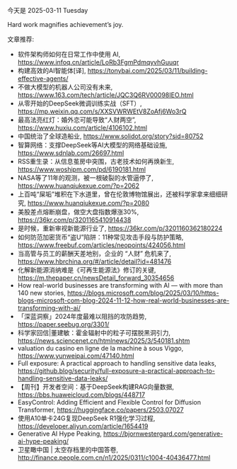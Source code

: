 今天是 2025-03-11 Tuesday

Hard work magnifies achievement’s joy.

文章推荐:
- 软件架构师如何在日常工作中使用 AI, https://www.infoq.cn/article/LoRb3FgmPdmqyvhGuuqr
- 构建高效的AI智能体[译], https://tonybai.com/2025/03/11/building-effective-agents/
- 不做大模型的机器人公司没有未来, https://www.163.com/tech/article/JQC3Q6RV00098IEO.html
- 从零开始的DeepSeek微调训练实战（SFT）, https://mp.weixin.qq.com/s/XXSVWRWEtV8ZoAfj6Wo3rQ
- 最高法亮红灯：婚外恋可能导致“人财两空”, https://www.huxiu.com/article/4106102.html
- 中国统治了全球造船业, https://www.solidot.org/story?sid=80752
- 智算网络：支撑DeepSeek等AI大模型的网络基础设施, https://www.sdnlab.com/26697.html
- RSS重生录：从信息茧房中突围，古老技术如何再焕新生, https://www.woshipm.com/pd/6190181.html
- NASA等了11年的观测，被一根破裂的水管逼停了, https://www.huanqiukexue.com/?p=2062
- 上百吨“屎垢”堆积在下水道里，曾在伦敦博物馆展出，还被科学家拿来细细研究, https://www.huanqiukexue.com/?p=2080
- 美股差点熔断崩盘，做空大盘指数爆涨30%, https://36kr.com/p/3201165410914438
- 是时候，重新审视新能源行业了, https://36kr.com/p/3201160362180224
- 如何防范加密货币“盗U”陷阱：11种常见攻击手段与防护策略, https://www.freebuf.com/articles/neopoints/424056.html
- 当高管与员工的薪酬天差地别，企业的 “人财” 危机来了, https://www.hbrchina.org/#/article/detail?id=481476
- 化解新能源消纳难是《可再生能源法》修订的关键, https://m.thepaper.cn/newsDetail_forward_30354656
- How real-world businesses are transforming with AI — with more than 140 new stories, https://blogs.microsoft.com/blog/2025/03/10/https-blogs-microsoft-com-blog-2024-11-12-how-real-world-businesses-are-transforming-with-ai/
- 「深蓝洞察」2024年度最难以阻挡的攻防趋势, https://paper.seebug.org/3301/
- 科学家回信|董建敏：霍金辐射中的粒子可摆脱黑洞引力, https://news.sciencenet.cn/htmlnews/2025/3/540181.shtm
- valuation du casino en ligne de la machine à sous Viggo, https://www.yunweipai.com/47140.html
- Full exposure: A practical approach to handling sensitive data leaks, https://github.blog/security/full-exposure-a-practical-approach-to-handling-sensitive-data-leaks/
- 【周刊】开发者空间：基于DeepSeek构建RAG向量数据, https://bbs.huaweicloud.com/blogs/448717
- EasyControl: Adding Efficient and Flexible Control for Diffusion Transformer, https://huggingface.co/papers/2503.07027
- 使用A10单卡24G复现DeepSeek R1强化学习过程, https://developer.aliyun.com/article/1654419
- Generative AI Hype Peaking, https://bjornwestergard.com/generative-ai-hype-peaking/
- 卫星瞰中国 | 太空存档里的中国答卷, http://finance.people.com.cn/n1/2025/0311/c1004-40436477.html
